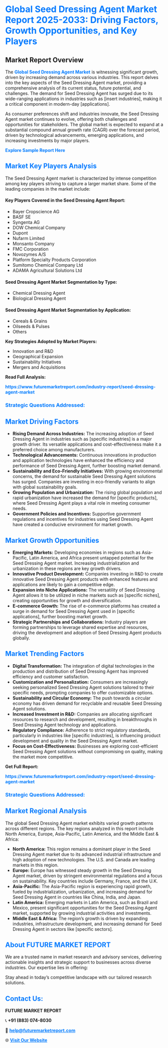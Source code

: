 <h1 style="color: #007BFF;">Global Seed Dressing Agent Market Report 2025-2033: Driving Factors, Growth Opportunities, and Key Players</h1>

<section id="overview">
<h2>Market Report Overview</h2>
<p>The <a href="https://www.futuremarketreport.com/industry-report/seed-dressing-agent-market" style="color: #007BFF; text-decoration: none;"><strong>Global Seed Dressing Agent Market</strong></a> is witnessing significant growth, driven by increasing demand across various industries. This report delves into the key aspects of the Seed Dressing Agent market, providing a comprehensive analysis of its current status, future potential, and challenges. The demand for Seed Dressing Agent has surged due to its wide-ranging applications in industries such as [insert industries], making it a critical component in modern-day [applications].</p>
<p>As consumer preferences shift and industries innovate, the Seed Dressing Agent market continues to evolve, offering both challenges and opportunities for stakeholders. The global market is expected to expand at a substantial compound annual growth rate (CAGR) over the forecast period, driven by technological advancements, emerging applications, and increasing investments by major players.</p>
</section>

<section id="overview">
<p><a href="https://www.futuremarketreport.com/request-sample/reportId=101996" style="color: #007BFF; text-decoration: none;"><strong>Explore Sample Report Here</strong></a></p>
</section>

<section id="key-players">
<h2 style="color: #007BFF;">Market Key Players Analysis</h2>
<p>The Seed Dressing Agent market is characterized by intense competition among key players striving to capture a larger market share. Some of the leading companies in the market include:</p>
<h4>Key Players Covered in the Seed Dressing Agent Report:</h4>
<ul><li>Bayer Cropscience AG</li><li>BASF SE</li><li>Syngenta AG</li><li>DOW Chemical Company</li><li>Dupont</li><li>Nufarm Limited</li><li>Monsanto Company</li><li>FMC Corporation</li><li>Novozymes A/S</li><li>Platform Specialty Products Corporation</li><li>Sumitomo Chemical Company Ltd</li><li>ADAMA Agricultural Solutions Ltd</li></ul>
<h4>Seed Dressing Agent Market Segmentation by Type:</h4>
<ul><li>Chemical Dressing Agent</li><li>Biological Dressing Agent</li></ul>

<h4>Seed Dressing Agent Market Segmentation by Application:</h4>
<ul><li>Cereals &amp; Grains</li><li>Oilseeds &amp; Pulses</li><li>Others</li></ul>
<p><strong>Key Strategies Adopted by Market Players:</strong></p>
<ul>
<li>Innovation and R&D</li>
<li>Geographical Expansion</li>
<li>Sustainability Initiatives</li>
<li>Mergers and Acquisitions</li>
</ul>
</section>

<section>
<p><strong>Read Full Analysis: </strong></p><a href="https://www.futuremarketreport.com/industry-report/seed-dressing-agent-market" style="color: #007BFF; text-decoration: none;"><strong>https://www.futuremarketreport.com/industry-report/seed-dressing-agent-market</strong></a>
<h3 style="color: #007BFF;">Strategic Questions Addressed:</h3>
</section>

<section id="driving-factors">
<h2 style="color: #007BFF;">Market Driving Factors</h2>
<ul>
<li><strong>Rising Demand Across Industries:</strong> The increasing adoption of Seed Dressing Agent in industries such as [specific industries] is a major growth driver. Its versatile applications and cost-effectiveness make it a preferred choice among manufacturers.</li>
<li><strong>Technological Advancements:</strong> Continuous innovations in production and application technologies have enhanced the efficiency and performance of Seed Dressing Agent, further boosting market demand.</li>
<li><strong>Sustainability and Eco-Friendly Initiatives:</strong> With growing environmental concerns, the demand for sustainable Seed Dressing Agent solutions has surged. Companies are investing in eco-friendly variants to align with global sustainability goals.</li>
<li><strong>Growing Population and Urbanization:</strong> The rising global population and rapid urbanization have increased the demand for [specific products], where Seed Dressing Agent plays a vital role in meeting consumer needs.</li>
<li><strong>Government Policies and Incentives:</strong> Supportive government regulations and incentives for industries using Seed Dressing Agent have created a conducive environment for market growth.</li>
</ul>
</section>

<section id="growth-opportunities">
<h2 style="color: #007BFF;">Market Growth Opportunities</h2>
<ul>
<li><strong>Emerging Markets:</strong> Developing economies in regions such as Asia-Pacific, Latin America, and Africa present untapped potential for the Seed Dressing Agent market. Increasing industrialization and urbanization in these regions are key growth drivers.</li>
<li><strong>Innovative Product Development:</strong> Companies investing in R&D to create innovative Seed Dressing Agent products with enhanced features and applications are likely to gain a competitive edge.</li>
<li><strong>Expansion into Niche Applications:</strong> The versatility of Seed Dressing Agent allows it to be utilized in niche markets such as [specific niches], creating opportunities for growth and diversification.</li>
<li><strong>E-commerce Growth:</strong> The rise of e-commerce platforms has created a surge in demand for Seed Dressing Agent used in [specific applications], further boosting market growth.</li>
<li><strong>Strategic Partnerships and Collaborations:</strong> Industry players are forming partnerships to leverage shared expertise and resources, driving the development and adoption of Seed Dressing Agent products globally.</li>
</ul>
</section>

<section id="trending-factors">
<h2 style="color: #007BFF;">Market Trending Factors</h2>
<ul>
<li><strong>Digital Transformation:</strong> The integration of digital technologies in the production and distribution of Seed Dressing Agent has improved efficiency and customer satisfaction.</li>
<li><strong>Customization and Personalization:</strong> Consumers are increasingly seeking personalized Seed Dressing Agent solutions tailored to their specific needs, prompting companies to offer customizable options.</li>
<li><strong>Sustainability and Circular Economy:</strong> The push towards a circular economy has driven demand for recyclable and reusable Seed Dressing Agent solutions.</li>
<li><strong>Increased Investment in R&D:</strong> Companies are allocating significant resources to research and development, resulting in breakthroughs in Seed Dressing Agent technology and applications.</li>
<li><strong>Regulatory Compliance:</strong> Adherence to strict regulatory standards, particularly in industries like [specific industries], is influencing product development and quality in the Seed Dressing Agent market.</li>
<li><strong>Focus on Cost-Effectiveness:</strong> Businesses are exploring cost-efficient Seed Dressing Agent solutions without compromising on quality, making the market more competitive.</li>
</ul>
</section>

<section>
<p><strong>Get Full Report: </strong></p><a href="https://www.futuremarketreport.com/industry-report/seed-dressing-agent-market" style="color: #007BFF; text-decoration: none;"><strong>https://www.futuremarketreport.com/industry-report/seed-dressing-agent-market</strong></a>
<h3 style="color: #007BFF;">Strategic Questions Addressed:</h3>
</section>


<section id="regional-analysis">
<h2 style="color: #007BFF;">Market Regional Analysis</h2>
<p>The global Seed Dressing Agent market exhibits varied growth patterns across different regions. The key regions analyzed in this report include North America, Europe, Asia-Pacific, Latin America, and the Middle East & Africa:</p>
<ul>
<li><strong>North America:</strong> This region remains a dominant player in the Seed Dressing Agent market due to its advanced industrial infrastructure and high adoption of new technologies. The U.S. and Canada are leading markets in this region.</li>
<li><strong>Europe:</strong> Europe has witnessed steady growth in the Seed Dressing Agent market, driven by stringent environmental regulations and a focus on sustainability. Key countries include Germany, France, and the U.K.</li>
<li><strong>Asia-Pacific:</strong> The Asia-Pacific region is experiencing rapid growth, fueled by industrialization, urbanization, and increasing demand for Seed Dressing Agent in countries like China, India, and Japan.</li>
<li><strong>Latin America:</strong> Emerging markets in Latin America, such as Brazil and Mexico, present significant opportunities for the Seed Dressing Agent market, supported by growing industrial activities and investments.</li>
<li><strong>Middle East & Africa:</strong> The region’s growth is driven by expanding industries, infrastructure development, and increasing demand for Seed Dressing Agent in sectors like [specific sectors].</li>
</ul>
</section>

<footer>
<h2 style="color: #007BFF;">About FUTURE MARKET REPORT</h2>
<p>We are a trusted name in market research and advisory services, delivering actionable insights and strategic support to businesses across diverse industries. Our expertise lies in offering:</p>

<p>Stay ahead in today’s competitive landscape with our tailored research solutions.</p>

<h2 style="color: #007BFF;">Contact Us:</h2>
<p><strong>FUTURE MARKET REPORT</strong></p>
<p>📞 <strong>+91 (883) 074-8030</strong></p>
<p>📧 <strong><a href="mailto:help@futuremarketreport.com" style="color: #007BFF;">help@futuremarketreport.com</a></strong></p>
<p>🌐 <strong><a href="https://www.futuremarketreport.com/" style="color: #007BFF;">Visit Our Website</a></strong></p>
</footer>
